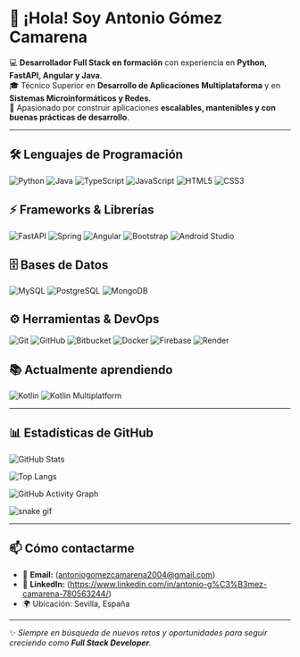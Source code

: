 # 👋 ¡Hola! Soy Antonio Gómez Camarena  

💻 **Desarrollador Full Stack en formación** con experiencia en **Python, FastAPI, Angular y Java**.  
🎓 Técnico Superior en **Desarrollo de Aplicaciones Multiplataforma** y en **Sistemas Microinformáticos y Redes**.  
🚀 Apasionado por construir aplicaciones **escalables, mantenibles y con buenas prácticas de desarrollo**.  

---

## 🛠 Lenguajes de Programación
![Python](https://img.shields.io/badge/Python-3776AB?style=for-the-badge&logo=python&logoColor=white)
![Java](https://img.shields.io/badge/Java-ED8B00?style=for-the-badge&logo=java&logoColor=white)
![TypeScript](https://img.shields.io/badge/TypeScript-007ACC?style=for-the-badge&logo=typescript&logoColor=white)
![JavaScript](https://img.shields.io/badge/JavaScript-F7DF1E?style=for-the-badge&logo=javascript&logoColor=black)
![HTML5](https://img.shields.io/badge/HTML5-E34F26?style=for-the-badge&logo=html5&logoColor=white)
![CSS3](https://img.shields.io/badge/CSS3-1572B6?style=for-the-badge&logo=css3&logoColor=white)

## ⚡ Frameworks & Librerías
![FastAPI](https://img.shields.io/badge/FastAPI-009688?style=for-the-badge&logo=fastapi&logoColor=white)
![Spring](https://img.shields.io/badge/Spring-6DB33F?style=for-the-badge&logo=spring&logoColor=white)
![Angular](https://img.shields.io/badge/Angular-DD0031?style=for-the-badge&logo=angular&logoColor=white)
![Bootstrap](https://img.shields.io/badge/Bootstrap-7952B3?style=for-the-badge&logo=bootstrap&logoColor=white)
![Android Studio](https://img.shields.io/badge/Android%20Studio-3DDC84?style=for-the-badge&logo=androidstudio&logoColor=white)

## 🗄 Bases de Datos
![MySQL](https://img.shields.io/badge/MySQL-4479A1?style=for-the-badge&logo=mysql&logoColor=white)
![PostgreSQL](https://img.shields.io/badge/PostgreSQL-316192?style=for-the-badge&logo=postgresql&logoColor=white)
![MongoDB](https://img.shields.io/badge/MongoDB-47A248?style=for-the-badge&logo=mongodb&logoColor=white)

## ⚙️ Herramientas & DevOps
![Git](https://img.shields.io/badge/Git-F05032?style=for-the-badge&logo=git&logoColor=white)
![GitHub](https://img.shields.io/badge/GitHub-181717?style=for-the-badge&logo=github&logoColor=white)
![Bitbucket](https://img.shields.io/badge/Bitbucket-0052CC?style=for-the-badge&logo=bitbucket&logoColor=white)
![Docker](https://img.shields.io/badge/Docker-2496ED?style=for-the-badge&logo=docker&logoColor=white)
![Firebase](https://img.shields.io/badge/Firebase-FFCA28?style=for-the-badge&logo=firebase&logoColor=black)
![Render](https://img.shields.io/badge/Render-000000?style=for-the-badge&logo=render&logoColor=white)

## 📚 Actualmente aprendiendo
![Kotlin](https://img.shields.io/badge/Kotlin-7F52FF?style=for-the-badge&logo=kotlin&logoColor=white)
![Kotlin Multiplatform](https://img.shields.io/badge/Kotlin%20Multiplatform-0095D5?style=for-the-badge&logo=kotlin&logoColor=white)

---

## 📊 Estadísticas de GitHub

<!-- Muestra commits, PRs, issues y estrellas -->
![GitHub Stats](https://github-readme-stats.vercel.app/api?username=camarena2704&show_icons=true&count_private=true&theme=tokyonight)  

<!-- Muestra los lenguajes más usados (incluyendo privados si activas token) -->
![Top Langs](https://github-readme-stats.vercel.app/api/top-langs/?username=camarena2704&layout=compact&count_private=true&theme=tokyonight)  

<!-- Gráfica de commits estilo GitHub -->
![GitHub Activity Graph](https://github-readme-activity-graph.vercel.app/graph?username=camarena2704&theme=tokyo-night)

<!-- Snake de contribuciones -->
![snake gif](https://github.com/camarena2704/camarena2704/blob/output/github-contribution-grid-snake.svg)

---

## 📫 Cómo contactarme
- 📧 **Email:** (antoniogomezcamarena2004@gmail.com)  
- 💼 **LinkedIn:** (https://www.linkedin.com/in/antonio-g%C3%B3mez-camarena-780563244/)  
- 🌍 Ubicación: Sevilla, España  

---
✨ _Siempre en búsqueda de nuevos retos y oportunidades para seguir creciendo como **Full Stack Developer**._
